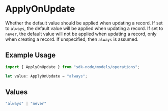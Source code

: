 # ApplyOnUpdate

Whether the default value should be applied when updating a record.
If set to `always`, the default value will be applied when updating a record.
If set to `never`, the default value will not be applied when updating a record,
only when creating a record.
If unspecified, then `always` is assumed.


## Example Usage

```typescript
import { ApplyOnUpdate } from "sdk-node/models/operations";

let value: ApplyOnUpdate = "always";
```

## Values

```typescript
"always" | "never"
```
